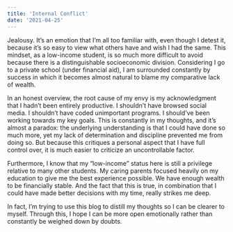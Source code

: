```yaml
---
title: 'Internal Conflict'
date: '2021-04-25'
---
```


Jealousy. It’s an emotion that I’m all too familiar with, even though I detest it, because it’s so easy to view what others have and wish I had the same. This mindset, as a low-income student, is so much more difficult to avoid because there is a distinguishable socioeconomic division. Considering I go to a private school (under financial aid), I am surrounded constantly by success in which it becomes almost natural to blame my comparative lack of wealth.

In an honest overview, the root cause of my envy is my acknowledgment that I hadn’t been entirely productive. I shouldn’t have browsed social media. I shouldn’t have coded unimportant programs. I should’ve been working towards my key goals. This is constantly in my thoughts, and it’s almost a paradox: the underlying understanding is that I could have done so much more, yet my lack of determination and discipline prevented me from doing so. But because this critiques a personal aspect that I have full control over, it is much easier to criticize an uncontrollable factor.

Furthermore, I know that my “low-income” status here is still a privilege relative to many other students. My caring parents focused heavily on my education to give me the best experience possible. We have enough wealth to be financially stable. And the fact that this is true, in combination that I could have made better decisions with my time, really strikes me deep. 

In fact, I’m trying to use this blog to distill my thoughts so I can be clearer to myself. Through this, I hope I can be more open emotionally rather than constantly be weighed down by doubts.